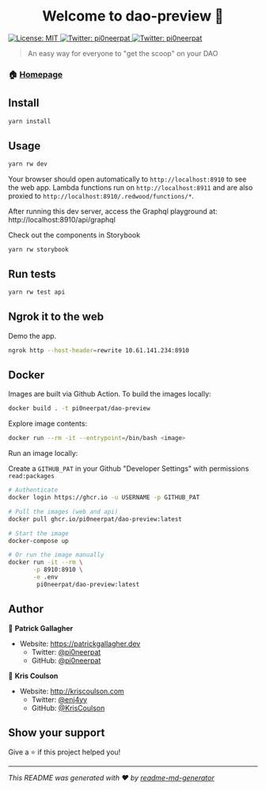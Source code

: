 <h1 align="center">Welcome to dao-preview 👋</h1>
<p>
  <a href="#" target="_blank">
    <img alt="License: MIT" src="https://img.shields.io/badge/License-MIT-yellow.svg" />
  </a>
  <a href="https://twitter.com/pi0neerpat" target="_blank">
    <img alt="Twitter: pi0neerpat" src="https://img.shields.io/twitter/follow/pi0neerpat.svg?style=social" />
  </a>
  <a href="https://twitter.com/pi0neerpat" target="_blank">
    <img alt="Twitter: pi0neerpat" src="https://img.shields.io/twitter/follow/pi0neerpat.svg?style=social" />
  </a>
</p>

> An easy way for everyone to &#34;get the scoop&#34; on your DAO

### 🏠 [Homepage](https://daopreview.com)

## Install

```sh
yarn install
```

## Usage

```sh
yarn rw dev
```

Your browser should open automatically to `http://localhost:8910` to see the web app. Lambda functions run on `http://localhost:8911` and are also proxied to `http://localhost:8910/.redwood/functions/*`.

After running this dev server, access the Graphql playground at: http://localhost:8910/api/graphql

Check out the components in Storybook

```terminal
yarn rw storybook
```

## Run tests

```sh
yarn rw test api
```

## Ngrok it to the web

Demo the app.

```bash
ngrok http --host-header=rewrite 10.61.141.234:8910
```

## Docker

Images are built via Github Action. To build the images locally:

```bash
docker build . -t pi0neerpat/dao-preview
```

Explore image contents:

```bash
docker run --rm -it --entrypoint=/bin/bash <image>
```

Run an image locally:

Create a `GITHUB_PAT` in your Github "Developer Settings" with permissions `read:packages`

```bash
# Authenticate
docker login https://ghcr.io -u USERNAME -p GITHUB_PAT

# Pull the images (web and api)
docker pull ghcr.io/pi0neerpat/dao-preview:latest

# Start the image
docker-compose up

# Or run the image manually
docker run -it --rm \
       -p 8910:8910 \
       -e .env
        pi0neerpat/dao-preview:latest
```

## Author

👤 **Patrick Gallagher**

- Website: https://patrickgallagher.dev
  - Twitter: [@pi0neerpat](https://twitter.com/pi0neerpat)
  - GitHub: [@pi0neerpat](https://github.com/pi0neerpat)

👤 **Kris Coulson**

- Website: http://kriscoulson.com
  - Twitter: [@enj4yy](https://twitter.com/enj4yy)
  - GitHub: [@KrisCoulson](https://github.com/KrisCoulson)

## Show your support

Give a ⭐️ if this project helped you!

---

_This README was generated with ❤️ by [readme-md-generator](https://github.com/kefranabg/readme-md-generator)_
